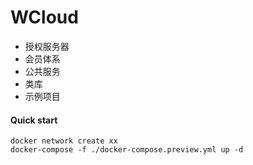 # WCloud

- 授权服务器
- 会员体系
- 公共服务
- 类库
- 示例项目

#### Quick start

```
docker network create xx
docker-compose -f ./docker-compose.preview.yml up -d
```